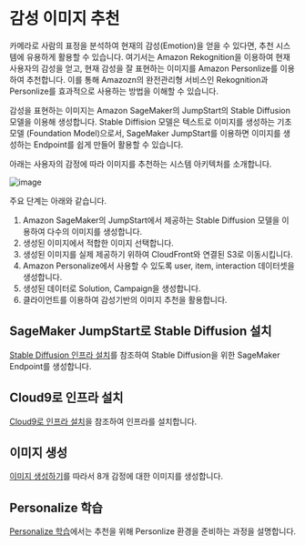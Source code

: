 # 감성 이미지 추천

카메라로 사람의 표정을 분석하여 현재의 감성(Emotion)을 얻을 수 있다면, 추천 시스템에 유용하게 활용할 수 있습니다. 여기서는 Amazon Rekognition을 이용하여 현재 사용자의 감성을 얻고, 현재 감성을 잘 표현하는 이미지를 Amazon Personlize를 이용하여 추천합니다. 이를 통해 Amazozn의 완전관리형 서비스인 Rekognition과 Personlize를 효과적으로 사용하는 방법을 이해할 수 있습니다. 

감성을 표현하는 이미지는 Amazon SageMaker의 JumpStart의 Stable Diffusion 모델을 이용해 생성합니다. Stable Diffision 모델은 텍스트로 이미지를 생성하는 기초 모델 (Foundation Model)으로서, SageMaker JumpStart를 이용하면 이미지를 생성하는 Endpoint를 쉽게 만들어 활용할 수 있습니다. 

아래는 사용자의 감정에 따라 이미지를 추천하는 시스템 아키텍처를 소개합니다. 

![image](https://user-images.githubusercontent.com/52392004/233784271-75654db5-b939-4de4-a369-a0998f859156.png)


주요 단계는 아래와 같습니다.

1) Amazon SageMaker의 JumpStart에서 제공하는 Stable Diffusion 모델을 이용하여 다수의 이미지를 생성합니다.
2) 생성된 이미지에서 적합한 이미지 선택합니다.
3) 생성된 이미지를 실제 제공하기 위하여 CloudFront와 연결된 S3로 이동시킵니다.
4) Amazon Personalize에서 사용할 수 있도록 user, item, interaction 데이터셋을 생성합니다.
5) 생성된 데이터로 Solution, Campaign을 생성합니다.
6) 클라이언트를 이용하여 감성기반의 이미지 추천을 활용합니다.

## SageMaker JumpStart로 Stable Diffusion 설치

[Stable Diffusion 인프라 설치](./stable-diffusion-deployment.md)를 참조하여 Stable Diffusion을 위한 SageMaker Endpoint를 생성합니다. 

## Cloud9로 인프라 설치

[Cloud9로 인프라 설치](./deployment.md)을 참조하여 인프라를 설치합니다.

## 이미지 생성

[이미지 생성하기](https://github.com/kyopark2014/image-recommender-based-on-emotion/blob/main/image-generation.md)를 따라서 8개 감정에 대한 이미지를 생성합니다. 

## Personalize 학습

[Personalize 학습](https://github.com/kyopark2014/image-recommender-based-on-emotion/blob/main/personalize-training.md)에서는 추천을 위해 Personlize 환경을 준비하는 과정을 설명합니다.

